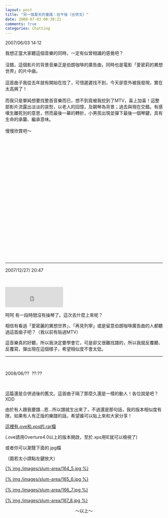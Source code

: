 ```yaml
---
layout: post
title: "另一個夏天的童謠：在午後（合併文）"
date: 2008-07-03 00:30:21
comments: true
categories: Chatting
---
```

<p>2007/06/03 14:12</p><p>我想正當大家聽這個音樂的同時，一定有似曾相識的感覺吧？<br /><br />沒錯，這個影片的背景音樂正是伯朗咖啡的廣告曲，同時也是電影「愛密莉的異想世界」的片中曲。<br /><br />這首曲子我從去年就有開始在找了，可惜遲遲找不到，今天卻意外被我發現，實在太高興了！<br /><br />而我只是單純想要找整首音樂而已，想不到竟被我挖到了MTV，喜上加喜！這整部影片流露出淡淡的哀愁，以老人的回憶，及鋼琴為背景；過去與現在交錯。有感嘆生離死別的意思，然而最後一幕的轉折，小男孩出現並彈下最後一個琴鍵，具有生命的承襲、繼承意味。<br /><br />慢慢欣賞吧～<br /></p><div class="blogbody"><div align="center"><object id="msplayer" style="LEFT: 151px; WIDTH: 500px; TOP: 408px; HEIGHT: 352px" codebase="http://www.microsoft.com/ntserver/netshow/download/en/nsmp2inf.cab#Version=5,1,51,415" type="application/x-oleobject" height="352" standby="Loading Microsoft Media Player components..." width="500" classid="CLSID:6BF52A52-394A-11d3-B153-00C04F79FAA6" name="msplayer"><param value="1" name="AllowChangeDisplaySize" /><param value="1" name="AutoStart" /><param value="0" name="AutoSize" /><param value="1" name="AnimationAtStart" /><param value="1" name="ClickToPlay" /><param value="0" name="EnableContextMenu" /><param value="1" name="EnablePositionControls" /><param value="1" name="EnableFullScreenControls" /><param value="http://5.mms.blog.xuite.net/5/6/0/c/12067215/blog_13366/dv/4873072/4873072.wmv" name="URL" /><param value="1" name="ShowControls" /><param value="1" name="ShowAudioControls" /><param value="0" name="ShowDisplay" /><param value="0" name="ShowGotoBar" /><param value="1" name="ShowPositionControls" /><param value="1" name="ShowStatusBar" /><param value="1" name="ShowTracker" /></object></div><div align="center"></div></div><p>&nbsp;</p><hr />2007/12/27/ 20:47<p>&nbsp;</p><p><iframe marginwidth="0" marginheight="0" src="http://vlog.xuite.net/vlog/guest/external.php?media_id=cG5FTGdWLTc5NzI3MC5mbHY=&pt=2&ar=0&as=0" frameborder="0" width="185" scrolling="no" height="65"></iframe></p><p>呵呵 有一段時間沒有操琴了。這次丟什麼上來呢？</p><p>相信有看過「愛密麗的異想世界」、「再見列寧」或是留意伯朗咖啡廣告曲的人都聽過這首曲子吧？（我以前有貼過MTV）</p><p>這音樂真的好聽，所以我決定要學會它，可是卻又很難找譜的，所以我就反覆聽、反覆寫，彈出現在這個樣子，希望相似度不會太低。</p><hr /><p>&nbsp;</p><p>2008/06/??  ??:??</p><p>&nbsp;</p><p>這篇還是合併過後的舊文。這首曲子隔了那麼久還是一樣的動人！各位說是吧？XDD</p><p>由於有人跟我要譜...恩...所以譜就生出來了，不過還是那句話，我的版本相似度有限，如果有人有正版的樂譜的話，希望誰可以貼上來和大家分享！</p><p><a href="http://tonytonyjan.myhosting247.com/anotherSummer.rar">這裡有.ove和.xps的.rar檔</a></p><p>(.ove請用Overture4.0以上的版本開啟，至於.xps用IE就可以檢視了)</p><p>或者你可以瀏覽下面的.jpg檔</p><p>（圖若太小請點左鍵放大）</p><p><a href="http://9.blog.xuite.net/9/a/8/f/10971305/blog_112520/txt/17858021/5.jpg">{% img /images/slum-area/164_5.jpg %}</a><br /><br /><a href="http://9.blog.xuite.net/9/a/8/f/10971305/blog_112520/txt/17858021/6.jpg">{% img /images/slum-area/165_6.jpg %}</a><br /><br /><a href="http://9.blog.xuite.net/9/a/8/f/10971305/blog_112520/txt/17858021/7.jpg">{% img /images/slum-area/166_7.jpg %}</a><br /><br /><a href="http://9.blog.xuite.net/9/a/8/f/10971305/blog_112520/txt/17858021/8.jpg">{% img /images/slum-area/167_8.jpg %}</a></p><p align="center">～以上～<br /><br /></p>
